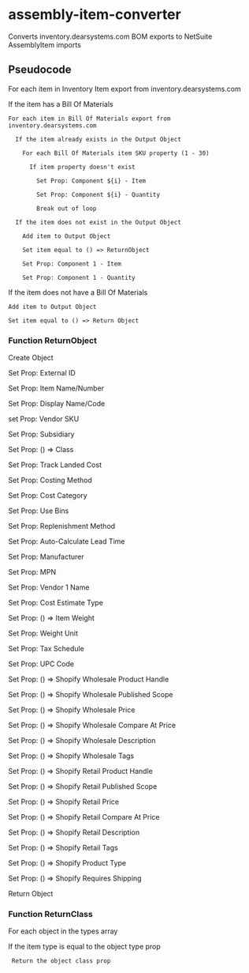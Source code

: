# assembly-item-converter
Converts inventory.dearsystems.com BOM exports to NetSuite AssemblyItem imports

## Pseudocode

For each item in Inventory Item export from inventory.dearsystems.com

  If the item has a Bill Of Materials
  
    For each item in Bill Of Materials export from inventory.dearsystems.com
    
      If the item already exists in the Output Object
      
        For each Bill Of Materials item SKU property (1 - 30)
        
          If item property doesn't exist
          
            Set Prop: Component ${i} - Item
            
            Set Prop: Component ${i} - Quantity
            
            Break out of loop
            
      If the item does not exist in the Output Object
      
        Add item to Output Object
        
        Set item equal to () => ReturnObject
        
        Set Prop: Component 1 - Item
        
        Set Prop: Component 1 - Quantity
        
  If the item does not have a Bill Of Materials
  
    Add item to Output Object
    
    Set item equal to () => Return Object
    


### Function ReturnObject

  Create Object
  
  Set Prop: External ID
  
  Set Prop: Item Name/Number
  
  Set Prop: Display Name/Code
  
  set Prop: Vendor SKU
  
  Set Prop: Subsidiary
  
  Set Prop: () => Class
  
  Set Prop: Track Landed Cost
  
  Set Prop: Costing Method
  
  Set Prop: Cost Category
  
  Set Prop: Use Bins
  
  Set Prop: Replenishment Method
  
  Set Prop: Auto-Calculate Lead Time
  
  Set Prop: Manufacturer
  
  Set Prop: MPN
  
  Set Prop: Vendor 1 Name
  
  Set Prop: Cost Estimate Type
  
  Set Prop: () => Item Weight
  
  Set Prop: Weight Unit
  
  Set Prop: Tax Schedule
  
  Set Prop: UPC Code
  
  Set Prop: () => Shopify Wholesale Product Handle
  
  Set Prop: () => Shopify Wholesale Published Scope
  
  Set Prop: () => Shopify Wholesale Price
  
  Set Prop: () => Shopify Wholesale Compare At Price
  
  Set Prop: () => Shopify Wholesale Description
  
  Set Prop: () => Shopify Wholesale Tags
  
  Set Prop: () => Shopify Retail Product Handle
  
  Set Prop: () => Shopify Retail Published Scope
  
  Set Prop: () => Shopify Retail Price
  
  Set Prop: () => Shopify Retail Compare At Price
  
  Set Prop: () => Shopify Retail Description
  
  Set Prop: () => Shopify Retail Tags
  
  Set Prop: () => Shopify Product Type
  
  Set Prop: () => Shopify Requires Shipping
  
  Return Object
  


### Function ReturnClass

  For each object in the types array
  
   If the item type is equal to the object type prop
   
     Return the object class prop
     